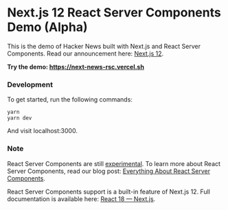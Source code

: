 # Next.js 12 React Server Components Demo (Alpha)

This is the demo of Hacker News built with Next.js and React Server Components. Read our announcement here: [Next.js 12](https://nextjs.org/blog/next-12).

**Try the demo: https://next-news-rsc.vercel.sh**

### Development

To get started, run the following commands:

```
yarn
yarn dev
```

And visit localhost:3000.

### Note

React Server Components are still [experimental](https://reactjs.org/blog/2020/12/21/data-fetching-with-react-server-components.html). To learn more about React Server Components, read our blog post: [Everything About React Server Components](https://vercel.com/blog/everything-about-react-server-components).

React Server Components support is a built-in feature of Next.js 12. Full documentation is available here: [React 18 — Next.js](https://nextjs.org/docs/advanced-features/react-18).
